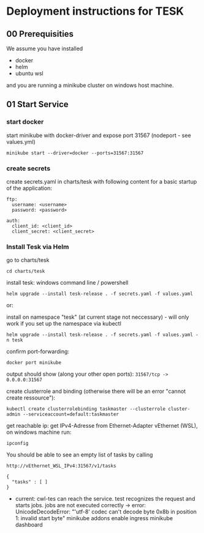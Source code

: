 # Deployment instructions for TESK

## 00 Prerequisities 
We assume you have installed
- docker
- helm
- ubuntu wsl

and you are running a minikube cluster on windows host machine.

## 01 Start Service

### start docker

start minikube with docker-driver and expose port 31567 (nodeport - see values.yml)
```
minikube start --driver=docker --ports=31567:31567
```

### create secrets
create secrets.yaml in charts/tesk with following content for a basic startup of the application:
```
ftp:
  username: <username>
  password: <password>

auth:
  client_id: <client_id>
  client_secret: <client_secret>
```

### Install Tesk via Helm
go to charts/tesk
```
cd charts/tesk
```

install tesk:
windows command line / powershell
```
helm upgrade --install tesk-release . -f secrets.yaml -f values.yaml
```

or:

install on namespace "tesk" (at current stage not neccessary) -  will only work if you set up the namespace via kubectl
```
helm upgrade --install tesk-release . -f secrets.yaml -f values.yaml -n tesk
```

confirm port-forwarding:
```
docker port minikube
```

output should show (along your other open ports):
`31567/tcp -> 0.0.0.0:31567`



create clusterrole and binding (otherwise there will be an error "cannot create ressource"):
```
kubectl create clusterrolebinding taskmaster --clusterrole cluster-admin --serviceaccount=default:taskmaster
```

get reachable ip:
get IPv4-Adresse from Ethernet-Adapter vEthernet (WSL), on windows machine run:

```
ipconfig
```


You should be able to see an empty list of tasks by calling
```
http://vEthernet_WSL_IPv4:31567/v1/tasks

{
  "tasks" : [ ]
}

```



- current:
cwl-tes can reach the service.
test recognizes the request and starts jobs.
jobs are not executed correctly -> error: UnicodeDecodeError: "'utf-8' codec can't decode byte 0x8b in position 1: invalid start byte"
minikube addons enable ingress
minikube dashboard